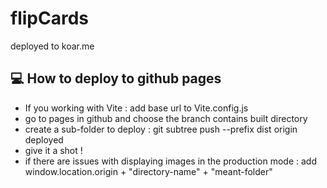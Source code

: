 # flipCards
deployed to koar.me
## :computer: How to deploy to github pages 
* If you working with Vite : add base url to Vite.config.js
* go to pages in github and choose the branch contains built directory
* create a sub-folder to deploy :  git subtree push --prefix dist origin deployed 
* give it a shot ! 
* if there are issues with displaying images in the production mode : add 
window.location.origin + "directory-name" + "meant-folder"

